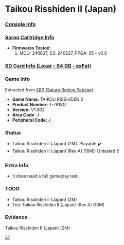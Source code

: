 # Taikou Risshiden II (Japan)

### [Console Info](../../../../../Info/Consoles/VA13/README.md)

### [Saroo Cartridge Info](../../../../../Info/Cartridges/RetroGameParadiseStore/1.32F/README.md)

- <b>Firmwares Tested:</b>
  1. MCU: 240627, SS: 240627, FPGA: 05 - v0.6

### [SD Card Info (Lexar - 64 GB - exFat)](../../../../../Info/SdCards/Lexar/64GB/exfat/README.md)

### Game Info

Extracted from [SRP (Saturn Region Patcher)](https://segaxtreme.net/resources/saturn-region-patcher.81/download).

- <b>Game Name:</b> TAIKOU RISSHIDEN 2
- <b>Product Number:</b> T-7618G
- <b>Version:</b> V1.002
- <b>Area Code:</b> J
- <b>Peripheral Code:</b> J

### Status

- Taikou Risshiden II (Japan) (2M): Playable :heavy_check_mark:
- Taikou Risshiden II (Japan) (Rev A) (10M): Untested :question:

### Extra Info

- It does need a full gameplay test.

### TODO

- Taikou Risshiden II (Japan) (2M)
- Test Taikou Risshiden II (Japan) (Rev A) (10M)

### Evidence

Taikou Risshiden II (Japan) (2M):

[![](https://img.youtube.com/vi/1olx9KYAdq8/0.jpg)](https://www.youtube.com/watch?v=1olx9KYAdq8)
